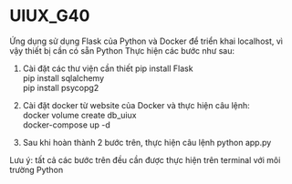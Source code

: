 # UIUX_G40
Ứng dụng sử dụng Flask của Python và Docker để triển khai localhost, vì vậy thiết bị cần có sẵn Python
Thực hiện các bước như sau:
1. Cài đặt các thư viện cần thiết
     pip install Flask<br />
     pip install sqlalchemy<br />
     pip install psycopg2<br />

2. Cài đặt docker từ website của Docker và thực hiện câu lệnh:<br />
   docker volume create db_uiux<br />
   docker-compose up -d<br />

3. Sau khi hoàn thành 2 bước trên, thực hiện câu lệnh python app.py

Lưu ý: tất cả các bước trên đều cần được thực hiện trên terminal với môi trường Python
        
